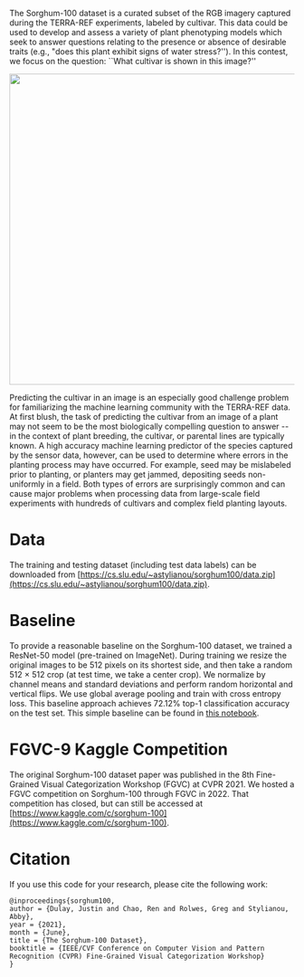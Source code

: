 The Sorghum-100 dataset is a curated subset of the RGB imagery captured during the TERRA-REF experiments, labeled by cultivar. This data could be used to develop and assess a variety of plant phenotyping models which seek to answer questions relating to the presence or absence of desirable traits (e.g., "does this plant exhibit signs of water stress?''). In this contest, we focus on the question: ``What cultivar is shown in this image?''

<p style="text-align: center;"><img src="https://terraref.org/sites/terraref.org/files/TERRA-REF-Scanner.jpg" width="550px"/></p>


Predicting the cultivar in an image is an especially good challenge problem for familiarizing the machine learning community with the TERRA-REF data. At first blush, the task of predicting the cultivar from an image of a plant may not seem to be the most biologically compelling question to answer -- in the context of plant breeding, the cultivar, or parental lines are typically known. A high accuracy machine learning predictor of the species captured by the sensor data, however, can be used to determine where errors in the planting process may have occurred. For example, seed may be mislabeled prior to planting, or planters may get jammed, depositing seeds non-uniformly in a field. Both types of errors are surprisingly common and can cause major problems when processing data from large-scale field experiments with hundreds of cultivars and complex field planting layouts.

# Data

The training and testing dataset (including test data labels) can be downloaded from [https://cs.slu.edu/~astylianou/sorghum100/data.zip](https://cs.slu.edu/~astylianou/sorghum100/data.zip).

# Baseline

To provide a reasonable baseline on the Sorghum-100 dataset, we trained a ResNet-50 model (pre-trained on ImageNet). During training we resize the original images to be 512 pixels on its shortest side, and then take a random 512 × 512 crop (at test time, we take a center crop). We normalize by channel means and standard deviations and perform random horizontal and vertical flips. We use global average pooling and train with cross entropy loss. This baseline approach achieves 72.12% top-1 classification accuracy on the test set. This simple baseline can be found in [this notebook](https://github.com/SLUVisLab/Sorghum100/blob/main/resnet50_baseline.ipynb).

# FGVC-9 Kaggle Competition
The original Sorghum-100 dataset paper was published in the 8th Fine-Grained Visual Categorization Workshop (FGVC) at CVPR 2021. We hosted a FGVC competition on Sorghum-100 through FGVC in 2022. That competition has closed, but can still be accessed at [https://www.kaggle.com/c/sorghum-100](https://www.kaggle.com/c/sorghum-100).

# Citation
If you use this code for your research, please cite the following work:
```
@inproceedings{sorghum100,
author = {Dulay, Justin and Chao, Ren and Rolwes, Greg and Stylianou, Abby},
year = {2021},
month = {June},
title = {The Sorghum-100 Dataset},
booktitle = {IEEE/CVF Conference on Computer Vision and Pattern Recognition (CVPR) Fine-Grained Visual Categorization Workshop}
}
```
